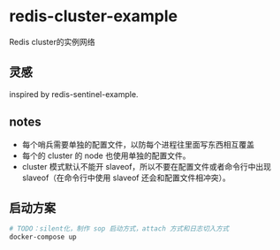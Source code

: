 # redis-cluster-example
Redis cluster的实例网络

## 灵感

inspired by redis-sentinel-example.

## notes

- 每个哨兵需要单独的配置文件，以防每个进程往里面写东西相互覆盖
- 每个的 cluster 的 node 也使用单独的配置文件。
- cluster 模式默认不能开 slaveof，所以不要在配置文件或者命令行中出现 slaveof（在命令行中使用 slaveof 还会和配置文件相冲突）。

## 启动方案

```bash
# TODO：silent化，制作 sop 启动方式，attach 方式和日志切入方式
docker-compose up
```
